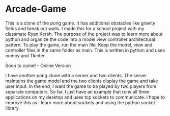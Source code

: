 # Arcade-Game

This is a clone of the pong game. It has additional obstacles like gravity fields and break out walls. I made this for a school project with my classmate Ryan Kersh. The purpose of the project was to learn more about python and organize the code into a model view controller architectural pattern. To play the game, run the main file. Keep the model, view and controller files in the same folder as main. This is written in python and uses numpy and Tkinter.

Soon to come! - Online Version

I have another pong clone with a server and two clients. The server maintains the game model and the two clients display the game and take user input. In the end, I want the game to be played by two players from separate computers. So far, I just have an example that runs all three applications on my desktop and uses tcp sockets to communicate. I hope to improve this as I learn more about sockets and using the python socket library.
